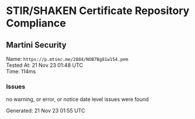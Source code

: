 # STIR/SHAKEN Certificate Repository Compliance

## Martini Security

Name: `https://p.mtsec.me/2884/NOB7Bg81w154.pem`\
Tested At: 21 Nov 23 01:48 UTC\
Time: 114ms

### Issues

no warning, or error, or notice date level issues were found

Generated: 21 Nov 23 01:55 UTC